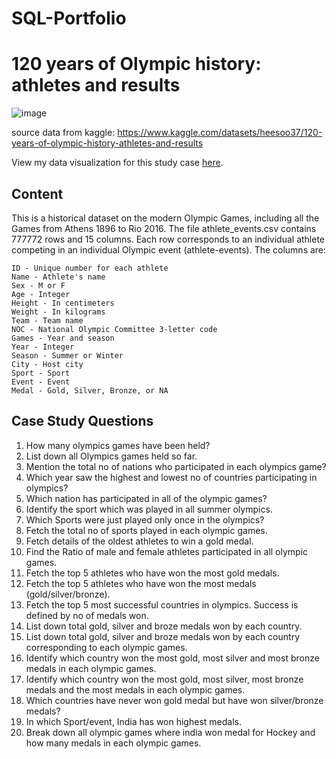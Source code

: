 # SQL-Portfolio

# **120 years of Olympic history: athletes and results**

![image](https://user-images.githubusercontent.com/106369674/215375687-34852bd7-1a2b-473b-be28-6c3de93500ee.png)

source data from kaggle: https://www.kaggle.com/datasets/heesoo37/120-years-of-olympic-history-athletes-and-results

View my data visualization for this study case [here](https://public.tableau.com/app/profile/fifi5043/viz/120YearsOfOlympicHistoryAthletesAndResults/Dashboard2).

## **Content**
This is a historical dataset on the modern Olympic Games, including all the Games from Athens 1896 to Rio 2016.
The file athlete_events.csv contains 777772 rows and 15 columns. Each row corresponds to an individual athlete competing in an individual Olympic event (athlete-events). The columns are:
    
    ID - Unique number for each athlete
    Name - Athlete's name
    Sex - M or F
    Age - Integer
    Height - In centimeters
    Weight - In kilograms
    Team - Team name
    NOC - National Olympic Committee 3-letter code
    Games - Year and season
    Year - Integer
    Season - Summer or Winter
    City - Host city
    Sport - Sport
    Event - Event
    Medal - Gold, Silver, Bronze, or NA


## **Case Study Questions**
1. How many olympics games have been held?
2. List down all Olympics games held so far.
3. Mention the total no of nations who participated in each olympics game?
4. Which year saw the highest and lowest no of countries participating in olympics?
5. Which nation has participated in all of the olympic games?
6. Identify the sport which was played in all summer olympics.
7. Which Sports were just played only once in the olympics?
8. Fetch the total no of sports played in each olympic games.
9. Fetch details of the oldest athletes to win a gold medal.
10. Find the Ratio of male and female athletes participated in all olympic games.
11. Fetch the top 5 athletes who have won the most gold medals.
12. Fetch the top 5 athletes who have won the most medals (gold/silver/bronze).
13. Fetch the top 5 most successful countries in olympics. Success is defined by no of medals won.
14. List down total gold, silver and broze medals won by each country.
15. List down total gold, silver and broze medals won by each country corresponding to each olympic games.
16. Identify which country won the most gold, most silver and most bronze medals in each olympic games.
17. Identify which country won the most gold, most silver, most bronze medals and the most medals in each olympic games.
18. Which countries have never won gold medal but have won silver/bronze medals?
19. In which Sport/event, India has won highest medals.
20. Break down all olympic games where india won medal for Hockey and how many medals in each olympic games.
